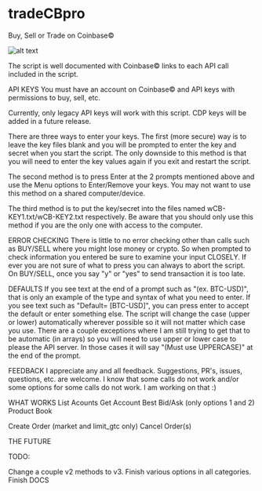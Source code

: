 # tradeCBpro
Buy, Sell or Trade on Coinbase© 

![alt text](https://github.com/adf010/tradeCBpro/DOCS/menu.png?raw=true "Menu")

The script is well documented with Coinbase© links to each API call included in the script.

API KEYS
You must have an account on Coinbase© and API keys with permissions to buy, sell, etc.

Currently, only legacy API keys will work with this script. CDP keys will be added in a future release.

There are three ways to enter your keys. The first (more secure) way is to leave the key files blank and you will be prompted to enter the key and secret when you start the script. The only downside to this method is that you will need to enter the key values again if you exit and restart the script.

The second method is to press Enter at the 2 prompts mentioned above and use the Menu options to Enter/Remove your keys. You may not want to use this method on a shared computer/device.

The third method is to put the key/secret into the files named wCB-KEY1.txt/wCB-KEY2.txt respectively. Be aware that you should only use this method if you are the only one with access to the computer.

ERROR CHECKING
There is little to no error checking other than calls such as BUY/SELL where you might lose money or crypto.  So when prompted to check information you entered be sure to examine your input CLOSELY. If ever you are not sure of what to press you can always <CTRL-c>  to abort the script.  On BUY/SELL, once you say "y" or "yes" to send transaction it is too late.

DEFAULTS
If you see text at the end of a prompt such as "(ex. BTC-USD)", that is only an example of the type and syntax of what you need to enter. If you see text such as "Default= [BTC-USD]", you can press enter to accept the default or enter something else.
The script will change the case (upper or lower) automatically wherever possible so it will not matter which case you use. There are a couple exceptions where I am still trying to get that to be automatic (in arrays) so you will need to use upper or lower case to please the API server. In those cases it will say "(Must use UPPERCASE)" at the end of the prompt.

FEEDBACK
I appreciate any and all feedback. Suggestions, PR's, issues, questions, etc. are welcome. I know that some calls do not work and/or some options for some calls do not work. I am working on that :)

WHAT WORKS
List Acounts
Get Account
Best Bid/Ask (only options 1 and 2)
Product Book

Create Order (market and limit_gtc only)
Cancel Order(s)


THE FUTURE

TODO:

Change a couple v2 methods to v3.
Finish various options in all categories.
Finish DOCS
